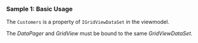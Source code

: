 ### Sample 1: Basic Usage

The `Customers` is a property of `IGridViewDataSet` in the viewmodel.

The *DataPager* and *GridView* must be bound to the same *GridViewDataSet*.
